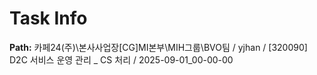# Task Info

**Path:** 카페24(주)\본사사업장\[CG]MI본부\MIH그룹\BVO팀 / yjhan / [320090] D2C 서비스 운영 관리 _ CS 처리 / 2025-09-01_00-00-00

